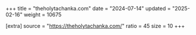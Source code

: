 +++
title = "theholytachanka.com"
date = "2024-07-14"
updated = "2025-02-16"
weight = 10675

[extra]
source = "https://theholytachanka.com/"
ratio = 45
size = 10
+++

